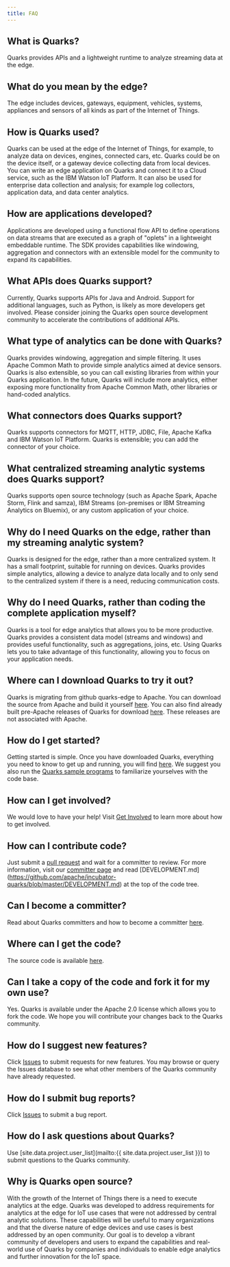 ```yaml
---
title: FAQ  
---
```

## What is Quarks?

Quarks provides APIs and a lightweight runtime to analyze streaming data at the edge.

## What do you mean by the edge?

The edge includes devices, gateways, equipment, vehicles, systems, appliances and sensors of all kinds as part of the Internet of Things.

## How is Quarks used?

Quarks can be used at the edge of the Internet of Things, for example, to analyze data on devices, engines, connected cars, etc.  Quarks could be on the device itself, or a gateway device collecting data from local devices.  You can write an edge application on Quarks and connect it to a Cloud service, such as the IBM Watson IoT Platform. It can also be used for enterprise data collection and analysis; for example log collectors, application data, and data center analytics.

## How are applications developed?

Applications are developed using a functional flow API to define operations on data streams that are executed as a graph of "oplets" in a lightweight embeddable runtime.  The SDK provides capabilities like windowing, aggregation and connectors with an extensible model for the community to expand its capabilities.

## What APIs does Quarks support?

Currently, Quarks supports APIs for Java and Android. Support for additional languages, such as Python, is likely as more developers get involved.  Please consider joining the Quarks open source development community to accelerate the contributions of additional APIs.

## What type of analytics can be done with Quarks?

Quarks provides windowing, aggregation and simple filtering. It uses Apache Common Math to provide simple analytics aimed at device sensors.  Quarks is also extensible, so you can call existing libraries from within your Quarks application.  In the future, Quarks will include more analytics, either exposing more functionality from Apache Common Math, other libraries or hand-coded analytics.

## What connectors does Quarks support?

Quarks supports connectors for MQTT, HTTP, JDBC, File, Apache Kafka and IBM Watson IoT Platform.  Quarks is extensible; you can add the connector of your choice.

## What centralized streaming analytic systems does Quarks support?

Quarks supports open source technology (such as Apache Spark, Apache Storm, Flink and samza), IBM Streams (on-premises or IBM Streaming Analytics on Bluemix), or any custom application of your choice.

## Why do I need Quarks on the edge, rather than my streaming analytic system?

Quarks is designed for the edge, rather than a more centralized system.  It has a small footprint, suitable for running on devices.  Quarks provides simple analytics, allowing a device to analyze data locally and to only send to the centralized system if there is a need, reducing communication costs.

## Why do I need Quarks, rather than coding the complete application myself?

Quarks is a tool for edge analytics that allows you to be more productive. Quarks provides a consistent data model (streams and windows) and provides useful functionality, such as aggregations, joins, etc. Using Quarks lets you to take advantage of this functionality, allowing you to focus on your application needs.

## Where can I download Quarks to try it out?

Quarks is migrating from github quarks-edge to Apache. You can download the source from Apache and build it yourself [here](https://github.com/apache/incubator-quarks).  You can also  find already built pre-Apache releases of Quarks for download [here](https://github.com/quarks-edge/quarks/releases/latest). These releases are not associated with Apache.

## How do I get started?

Getting started is simple. Once you have downloaded Quarks, everything you need to know to get up and running, you will find [here](quarks-getting-started). We suggest you also run the [Quarks sample programs](samples) to familiarize yourselves with the code base.

## How can I get involved?

 We would love to have your help! Visit [Get Involved](community) to learn more about how to get involved.

## How can I contribute code?

Just submit a [pull request](https://github.com/apache/incubator-quarks) and wait for a committer to review.  For more information, visit our [committer page](committers) and read [DEVELOPMENT.md] (https://github.com/apache/incubator-quarks/blob/master/DEVELOPMENT.md) at the top of the code tree.

## Can I become a committer?

Read about Quarks committers and how to become a committer [here](committers).

## Where can I get the code?

The source code is available [here](https://github.com/apache/incubator-quarks).

## Can I take a copy of the code and fork it for my own use?

Yes. Quarks is available under the Apache 2.0 license which allows you to fork the code.  We hope you will contribute your changes back to the Quarks community.

## How do I suggest new features?

Click [Issues](https://issues.apache.org/jira/browse/QUARKS)
 to submit requests for new features. You may browse or query the Issues database to see what other members of the Quarks community have already requested.

## How do I submit bug reports?

Click [Issues](https://issues.apache.org/jira/browse/QUARKS) to submit a bug report.

## How do I ask questions about Quarks?

Use [site.data.project.user_list](mailto:{{ site.data.project.user_list }}) to submit questions to the Quarks community.

## Why is Quarks open source?

With the growth of the Internet of Things there is a need to execute analytics at the edge. Quarks was developed to address requirements for analytics at the edge for IoT use cases that were not addressed by central analytic solutions.  These capabilities will be useful to many organizations and that the diverse nature of edge devices and use cases is best addressed by an open community.  Our goal is to develop a vibrant community of developers and users to expand the capabilities and real-world use of Quarks by companies and individuals to enable edge analytics and further innovation for the IoT space.
